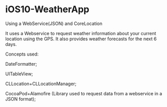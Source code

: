 # iOS10-WeatherApp
Using a WebService(JSON) and CoreLocation

It uses a Webservice to request weather information about your current location using the GPS.
It also provides weather forecasts for the next 6 days.

Concepts used:

DateFormatter;

UITableView;

CLLocation+CLLocationManager;

CocoaPod+Alamofire (Library used to request data from a webservice in a JSON format);
